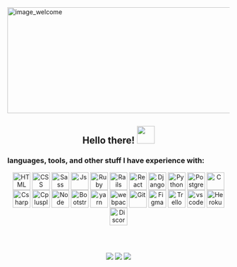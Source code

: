 <img align="center" alt="image_welcome" object-fit="cover" width="1200" height="240" src="https://i.pinimg.com/564x/8c/d6/7a/8cd67a068bd8ba2c82fb45d9872d2c54.jpg">

<h2 align="center"> Hello there! <img src="https://user-images.githubusercontent.com/42378118/110234147-e3259600-7f4e-11eb-95be-0c4047144dea.gif" width="40"></h2>

<h3 align="left">languages, tools, and other stuff I have experience with:</h3>
<p align="center">
  <img align="center" target="_blank" alt="HTML" height="40" width="40" src="https://cdn.jsdelivr.net/gh/devicons/devicon/icons/html5/html5-plain.svg">
  <img align="center" target="_blank" alt="CSS" height="40" width="40" src="https://cdn.jsdelivr.net/gh/devicons/devicon/icons/css3/css3-plain.svg">
  <img align="center" target="_blank" alt="Sass" height="40" width="40" src="https://cdn.jsdelivr.net/gh/devicons/devicon/icons/sass/sass-original.svg">
  <img align="center" target="_blank" alt="Js" height="40" width="40" src="https://cdn.jsdelivr.net/gh/devicons/devicon/icons/javascript/javascript-plain.svg">
  <img align="center" target="_blank" alt="Ruby" height="40" width="40" src="https://cdn.jsdelivr.net/gh/devicons/devicon/icons/ruby/ruby-plain.svg">
  <img align="center" target="_blank" alt="Rails" height="40" width="40" src="https://cdn.jsdelivr.net/gh/devicons/devicon/icons/rails/rails-plain.svg">
  <img align="center" target="_blank" alt="React" height="40" width="40" src="https://img.jsdelivr.com/raw.githubusercontent.com/react-icons/react-icons/master/react-icons.svg">
  <img align="center" target="_blank" alt="Django" height="40" width="40" src="https://cdn.jsdelivr.net/gh/devicons/devicon@latest/icons/django/django-plain.svg">
  <img align="center" target="_blank" alt="Python" height="40" width="40" src="https://cdn.jsdelivr.net/gh/devicons/devicon/icons/python/python-plain.svg">
  <img align="center" target="_blank" alt="Postgresql" height="40" width="40" src="https://cdn.jsdelivr.net/gh/devicons/devicon/icons/postgresql/postgresql-plain.svg">
  <img align="center" target="_blank" alt="C" height="40" width="40" src="https://cdn.jsdelivr.net/gh/devicons/devicon/icons/c/c-plain.svg">
  <img align="center" target="_blank" alt="Csharp" height="40" width="40" src="https://cdn.jsdelivr.net/gh/devicons/devicon/icons/csharp/csharp-plain.svg">
  <img align="center" target="_blank" alt="Cplusplus" height="40" width="40" src="https://cdn.jsdelivr.net/gh/devicons/devicon/icons/cplusplus/cplusplus-plain.svg">
  <img align="center" target="_blank" alt="Node" height="40" width="40" src="https://cdn.jsdelivr.net/gh/devicons/devicon/icons/nodejs/nodejs-plain.svg">
  <img align="center" target="_blank" alt="Bootstrap" height="40" width="40" src="https://cdn.jsdelivr.net/gh/devicons/devicon/icons/bootstrap/bootstrap-original.svg">
  <img align="center" target="_blank" alt="yarn" height="40" width="40" src="https://cdn.jsdelivr.net/gh/devicons/devicon/icons/yarn/yarn-original.svg">
  <img align="center" target="_blank" alt="webpack" height="40" width="40" src="https://cdn.jsdelivr.net/gh/devicons/devicon/icons/webpack/webpack-original.svg">
  <img align="center" target="_blank" alt="Git" height="40" width="40" src="https://cdn.jsdelivr.net/gh/devicons/devicon/icons/git/git-plain.svg">
  <img align="center" target="_blank" alt="Figma" height="40" width="40" src="https://cdn.jsdelivr.net/gh/devicons/devicon/icons/figma/figma-original.svg">
  <img align="center" target="_blank" alt="Trello" height="40" width="40" src="https://cdn.jsdelivr.net/gh/devicons/devicon/icons/trello/trello-plain.svg">
  <img align="center" target="_blank" alt="vscode" height="40" width="40" src="https://cdn.jsdelivr.net/gh/devicons/devicon/icons/vscode/vscode-original.svg">
  <img align="center" target="_blank" alt="Heroku" height="40" width="40" src="https://cdn.jsdelivr.net/gh/devicons/devicon/icons/heroku/heroku-plain.svg">
  <img align="center" target="_blank" alt="Discord" height="40" width="40" src="https://logodownload.org/wp-content/uploads/2017/11/discord-logo-4-1.png">
  
</p>

</br>
</br>

<p align="center">
  <a href="https://www.linkedin.com/in/augusto-schmidt" target="_blank"><img src="https://img.shields.io/badge/-LinkedIn-%230077B5?style=for-the-badge&logo=linkedin&logoColor=white" target="_blank"></a>
  <a href="https://www.instagram.com/augustoschmidt_" target="_blank"><img src="https://img.shields.io/badge/Instagram-d62976?style=for-the-badge&logo=instagram&logoColor=white" target="_blank"></a>
  <a href="https://open.spotify.com/user/augusto_schmidt-br" target="_blank"><img src="https://img.shields.io/badge/Spotify-1ED760?&style=for-the-badge&logo=spotify&logoColor=white" target="_blank"></a>
</p>
